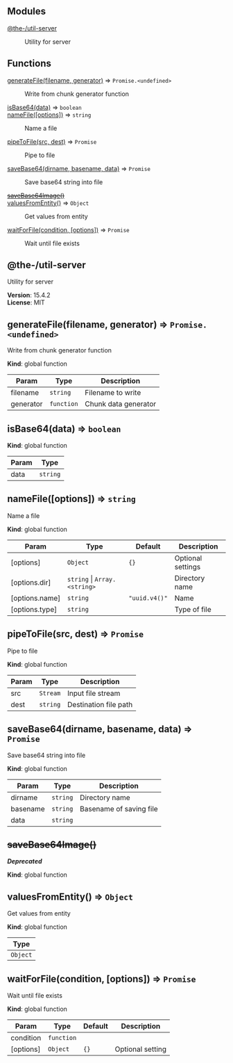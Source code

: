 <!--- Code generated by @the-/script-doc. DO NOT EDIT. -->

## Modules

<dl>
<dt><a href="#module_@the-/util-server">@the-/util-server</a></dt>
<dd><p>Utility for server</p>
</dd>
</dl>

## Functions

<dl>
<dt><a href="#generateFile">generateFile(filename, generator)</a> ⇒ <code>Promise.&lt;undefined&gt;</code></dt>
<dd><p>Write from chunk generator function</p>
</dd>
<dt><a href="#isBase64">isBase64(data)</a> ⇒ <code>boolean</code></dt>
<dd></dd>
<dt><a href="#nameFile">nameFile([options])</a> ⇒ <code>string</code></dt>
<dd><p>Name a file</p>
</dd>
<dt><a href="#pipeToFile">pipeToFile(src, dest)</a> ⇒ <code>Promise</code></dt>
<dd><p>Pipe to file</p>
</dd>
<dt><a href="#saveBase64">saveBase64(dirname, basename, data)</a> ⇒ <code>Promise</code></dt>
<dd><p>Save base64 string into file</p>
</dd>
<dt><del><a href="#saveBase64Image">saveBase64Image()</a></del></dt>
<dd></dd>
<dt><a href="#valuesFromEntity">valuesFromEntity()</a> ⇒ <code>Object</code></dt>
<dd><p>Get values from entity</p>
</dd>
<dt><a href="#waitForFile">waitForFile(condition, [options])</a> ⇒ <code>Promise</code></dt>
<dd><p>Wait until file exists</p>
</dd>
</dl>

<a name="module_@the-/util-server"></a>

## @the-/util-server
Utility for server

**Version**: 15.4.2  
**License**: MIT  
<a name="generateFile"></a>

## generateFile(filename, generator) ⇒ <code>Promise.&lt;undefined&gt;</code>
Write from chunk generator function

**Kind**: global function  

| Param | Type | Description |
| --- | --- | --- |
| filename | <code>string</code> | Filename to write |
| generator | <code>function</code> | Chunk data generator |

<a name="isBase64"></a>

## isBase64(data) ⇒ <code>boolean</code>
**Kind**: global function  

| Param | Type |
| --- | --- |
| data | <code>string</code> | 

<a name="nameFile"></a>

## nameFile([options]) ⇒ <code>string</code>
Name a file

**Kind**: global function  

| Param | Type | Default | Description |
| --- | --- | --- | --- |
| [options] | <code>Object</code> | <code>{}</code> | Optional settings |
| [options.dir] | <code>string</code> \| <code>Array.&lt;string&gt;</code> |  | Directory name |
| [options.name] | <code>string</code> | <code>&quot;uuid.v4()&quot;</code> | Name |
| [options.type] | <code>string</code> |  | Type of file |

<a name="pipeToFile"></a>

## pipeToFile(src, dest) ⇒ <code>Promise</code>
Pipe to file

**Kind**: global function  

| Param | Type | Description |
| --- | --- | --- |
| src | <code>Stream</code> | Input file stream |
| dest | <code>string</code> | Destination file path |

<a name="saveBase64"></a>

## saveBase64(dirname, basename, data) ⇒ <code>Promise</code>
Save base64 string into file

**Kind**: global function  

| Param | Type | Description |
| --- | --- | --- |
| dirname | <code>string</code> | Directory name |
| basename | <code>string</code> | Basename of saving file |
| data | <code>string</code> |  |

<a name="saveBase64Image"></a>

## ~~saveBase64Image()~~
***Deprecated***

**Kind**: global function  
<a name="valuesFromEntity"></a>

## valuesFromEntity() ⇒ <code>Object</code>
Get values from entity

**Kind**: global function  

| Type |
| --- |
| <code>Object</code> | 

<a name="waitForFile"></a>

## waitForFile(condition, [options]) ⇒ <code>Promise</code>
Wait until file exists

**Kind**: global function  

| Param | Type | Default | Description |
| --- | --- | --- | --- |
| condition | <code>function</code> |  |  |
| [options] | <code>Object</code> | <code>{}</code> | Optional setting |
